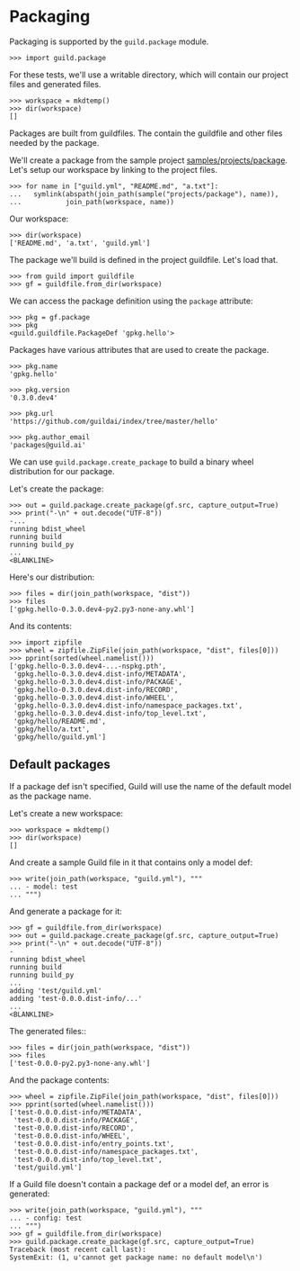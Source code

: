 # Packaging

Packaging is supported by the `guild.package` module.

    >>> import guild.package

For these tests, we'll use a writable directory, which will contain
our project files and generated files.

    >>> workspace = mkdtemp()
    >>> dir(workspace)
    []

Packages are built from guildfiles. The contain the guildfile and
other files needed by the package.

We'll create a package from the sample project
[samples/projects/package](samples/projects/package). Let's setup our
workspace by linking to the project files.

    >>> for name in ["guild.yml", "README.md", "a.txt"]:
    ...   symlink(abspath(join_path(sample("projects/package"), name)),
    ...           join_path(workspace, name))

Our workspace:

    >>> dir(workspace)
    ['README.md', 'a.txt', 'guild.yml']

The package we'll build is defined in the project guildfile. Let's
load that.

    >>> from guild import guildfile
    >>> gf = guildfile.from_dir(workspace)

We can access the package definition using the `package` attribute:

    >>> pkg = gf.package
    >>> pkg
    <guild.guildfile.PackageDef 'gpkg.hello'>

Packages have various attributes that are used to create the package.

    >>> pkg.name
    'gpkg.hello'

    >>> pkg.version
    '0.3.0.dev4'

    >>> pkg.url
    'https://github.com/guildai/index/tree/master/hello'

    >>> pkg.author_email
    'packages@guild.ai'

We can use `guild.package.create_package` to build a binary wheel
distribution for our package.

Let's create the package:

    >>> out = guild.package.create_package(gf.src, capture_output=True)
    >>> print("-\n" + out.decode("UTF-8"))
    -...
    running bdist_wheel
    running build
    running build_py
    ...
    <BLANKLINE>

Here's our distribution:

    >>> files = dir(join_path(workspace, "dist"))
    >>> files
    ['gpkg.hello-0.3.0.dev4-py2.py3-none-any.whl']

And its contents:

    >>> import zipfile
    >>> wheel = zipfile.ZipFile(join_path(workspace, "dist", files[0]))
    >>> pprint(sorted(wheel.namelist()))
    ['gpkg.hello-0.3.0.dev4-...-nspkg.pth',
     'gpkg.hello-0.3.0.dev4.dist-info/METADATA',
     'gpkg.hello-0.3.0.dev4.dist-info/PACKAGE',
     'gpkg.hello-0.3.0.dev4.dist-info/RECORD',
     'gpkg.hello-0.3.0.dev4.dist-info/WHEEL',
     'gpkg.hello-0.3.0.dev4.dist-info/namespace_packages.txt',
     'gpkg.hello-0.3.0.dev4.dist-info/top_level.txt',
     'gpkg/hello/README.md',
     'gpkg/hello/a.txt',
     'gpkg/hello/guild.yml']

## Default packages

If a package def isn't specified, Guild will use the name of the
default model as the package name.

Let's create a new workspace:

    >>> workspace = mkdtemp()
    >>> dir(workspace)
    []

And create a sample Guild file in it that contains only a model def:

    >>> write(join_path(workspace, "guild.yml"), """
    ... - model: test
    ... """)

And generate a package for it:

    >>> gf = guildfile.from_dir(workspace)
    >>> out = guild.package.create_package(gf.src, capture_output=True)
    >>> print("-\n" + out.decode("UTF-8"))
    -
    running bdist_wheel
    running build
    running build_py
    ...
    adding 'test/guild.yml'
    adding 'test-0.0.0.dist-info/...'
    ...
    <BLANKLINE>

The generated files::

    >>> files = dir(join_path(workspace, "dist"))
    >>> files
    ['test-0.0.0-py2.py3-none-any.whl']

And the package contents:

    >>> wheel = zipfile.ZipFile(join_path(workspace, "dist", files[0]))
    >>> pprint(sorted(wheel.namelist()))
    ['test-0.0.0.dist-info/METADATA',
     'test-0.0.0.dist-info/PACKAGE',
     'test-0.0.0.dist-info/RECORD',
     'test-0.0.0.dist-info/WHEEL',
     'test-0.0.0.dist-info/entry_points.txt',
     'test-0.0.0.dist-info/namespace_packages.txt',
     'test-0.0.0.dist-info/top_level.txt',
     'test/guild.yml']

If a Guild file doesn't contain a package def or a model def, an error
is generated:

    >>> write(join_path(workspace, "guild.yml"), """
    ... - config: test
    ... """)
    >>> gf = guildfile.from_dir(workspace)
    >>> guild.package.create_package(gf.src, capture_output=True)
    Traceback (most recent call last):
    SystemExit: (1, u'cannot get package name: no default model\n')
